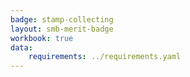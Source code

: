 ```yaml
---
badge: stamp-collecting
layout: smb-merit-badge
workbook: true
data:
    requirements: ../requirements.yaml
---
```

